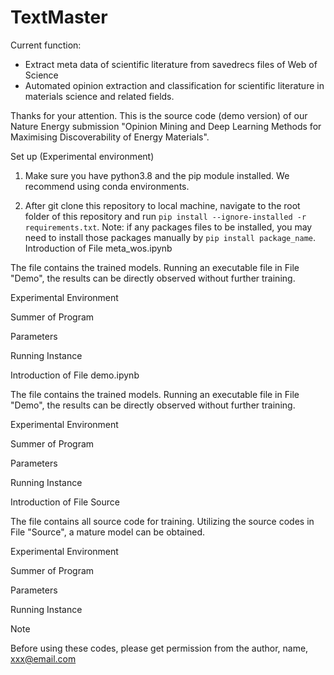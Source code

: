 # TextMaster
Current function:  
- Extract meta data of scientific literature from savedrecs files of Web of Science  
- Automated opinion extraction and classification for scientific literature in materials science and related fields.  
  
Thanks for your attention. This is the source code (demo version) of our Nature Energy submission "Opinion Mining and Deep Learning Methods for Maximising Discoverability of Energy Materials".

Set up (Experimental environment)

1. Make sure you have python3.8 and the pip module installed. We recommend using conda environments.

2. After git clone this repository to local machine, navigate to the root folder of this repository and run `pip install --ignore-installed -r requirements.txt`. Note: if any packages files to be installed, you may need to install those packages manually by `pip install package_name`.
Introduction of File meta_wos.ipynb

The file contains the trained models. Running an executable file in File "Demo", the results can be directly observed without further training.

Experimental Environment

Summer of Program

Parameters

Running Instance

Introduction of File demo.ipynb

The file contains the trained models. Running an executable file in File "Demo", the results can be directly observed without further training.

Experimental Environment

Summer of Program

Parameters

Running Instance



Introduction of  File Source

The file contains all source code for training. Utilizing the source codes in File "Source", a mature model can be obtained.

Experimental Environment
 
Summer of Program

Parameters

Running Instance



Note

Before using these codes, please get permission from the author, name, xxx@email.com 
